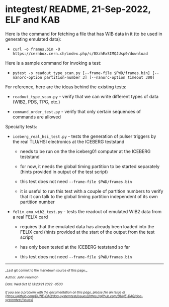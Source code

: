 # integtest/ README, 21-Sep-2022, ELF and KAB

Here is the command for fetching a file that has WIB data in it (to be used in generating emulated data):


* `curl -o frames.bin -O https://cernbox.cern.ch/index.php/s/0XzhExSIMQJUsp0/download`

Here is a sample command for invoking a test:


* `pytest -s readout_type_scan.py [--frame-file $PWD/frames.bin] [--nanorc-option partition-number 3] [--nanorc-option timeout 300]`

For reference, here are the ideas behind the existing tests:

* `readout_type_scan.py` - verify that we can write different types of data (WIB2, PDS, TPG, etc.)

* `command_order_test.py` - verify that only certain sequences of commands are allowed

Specialty tests:

* `iceberg_real_hsi_test.py` - tests the generation of pulser triggers by the real TLU/HSI electronics at the ICEBERG teststand

    * needs to be run on the the iceberg01 computer at the ICEBERG teststand

    * for now, it needs the global timing partition to be started separately (hints provided in output of the test script)

    * this test does not need `--frame-file $PWD/frames.bin`

    * it is useful to run this test with a couple of partition numbers to verify that it can talk to the global timing partition independent of its own partition number


* `felix_emu_wib2_test.py` - tests the readout of emulated WIB2 data from a real FELIX card

    * requires that the emulated data has already been loaded into the FELIX card (hints provided at the start of the output from the test script)

    * has only been tested at the ICEBERG teststand so far

    * this test does not need `--frame-file $PWD/frames.bin`


-----

<font size="1">
_Last git commit to the markdown source of this page:_


_Author: John Freeman_

_Date: Wed Oct 12 13:23:21 2022 -0500_

_If you see a problem with the documentation on this page, please file an Issue at [https://github.com/DUNE-DAQ/daq-systemtest/issues](https://github.com/DUNE-DAQ/daq-systemtest/issues)_
</font>
